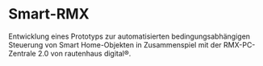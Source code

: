# Smart-RMX

Entwicklung eines Prototyps zur automatisierten bedingungsabhängigen Steuerung von Smart Home-Objekten in Zusammenspiel mit der RMX-PC-Zentrale 2.0 von rautenhaus digital®. 
